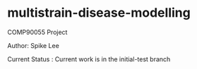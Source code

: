 # multistrain-disease-modelling
COMP90055 Project

Author: Spike Lee

Current Status : Current work is in the initial-test branch

